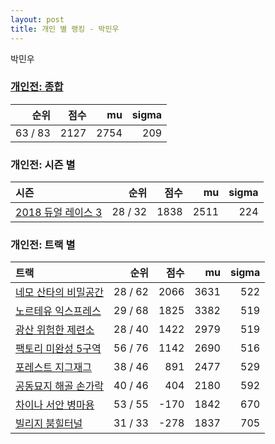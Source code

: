 ```yaml
---
layout: post
title: 개인 별 랭킹 - 박민우
---
```


박민우

### [개인전: 종합](../singles-full)

| 순위 | 점수 | mu | sigma |
|---:|---:|---:|---:|
| 63 / 83 | 2127 | 2754 | 209 |

### 개인전: 시즌 별

| 시즌 | 순위 | 점수 | mu | sigma |
|:---|---:|---:|---:|---:|
| [2018 듀얼 레이스 3](../s2018_1) | 28 / 32 | 1838 | 2511 | 224 |

### 개인전: 트랙 별

| 트랙 | 순위 | 점수 | mu | sigma |
|:---|---:|---:|---:|---:|
| [네모 산타의 비밀공간](../santa) | 28 / 62 | 2066 | 3631 | 522 |
| [노르테유 익스프레스](../noex) | 29 / 68 | 1825 | 3382 | 519 |
| [광산 위험한 제련소](../jeryeonso) | 28 / 40 | 1422 | 2979 | 519 |
| [팩토리 미완성 5구역](../district5) | 56 / 76 | 1142 | 2690 | 516 |
| [포레스트 지그재그](../zigzag) | 38 / 46 | 891 | 2477 | 529 |
| [공동묘지 해골 손가락](../haeson) | 40 / 46 | 404 | 2180 | 592 |
| [차이나 서안 병마용](../byeongma) | 53 / 55 | -170 | 1842 | 670 |
| [빌리지 붐힐터널](../boomhill) | 31 / 33 | -278 | 1837 | 705 |
